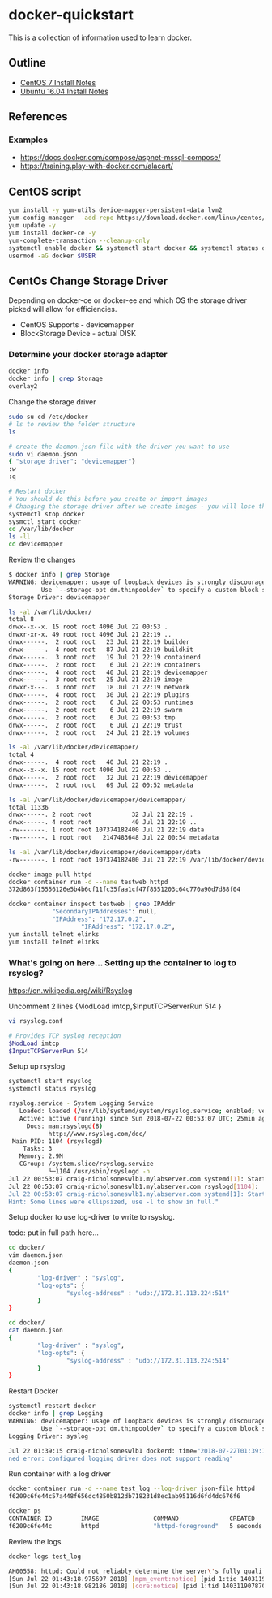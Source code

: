 # docker-quickstart

This is a collection of information used to learn docker.

## Outline

- [CentOS 7 Install Notes](CENTOSINSTALL.md)
- [Ubuntu 16.04 Install Notes](UBUNTUINSTALL.md)

## References

### Examples

- https://docs.docker.com/compose/aspnet-mssql-compose/
- https://training.play-with-docker.com/alacart/


## CentOS script

```bash
yum install -y yum-utils device-mapper-persistent-data lvm2
yum-config-manager --add-repo https://download.docker.com/linux/centos/docker-ce.repo
yum update -y
yum install docker-ce -y
yum-complete-transaction --cleanup-only
systemctl enable docker && systemctl start docker && systemctl status docker
usermod -aG docker $USER
```

## CentOs Change Storage Driver

Depending on docker-ce or docker-ee and which OS the storage driver picked will allow for efficiencies.

- CentOS Supports - devicemapper
- BlockStorage Device - actual DISK

### Determine your docker storage adapter

```bash
docker info
docker info | grep Storage
overlay2
```

Change the storage driver

```bash
sudo su cd /etc/docker
# ls to review the folder structure
ls

# create the daemon.json file with the driver you want to use
sudo vi daemon.json
{ "storage driver": "devicemapper"}
:w
:q

# Restart docker
# You should do this before you create or import images
# Changing the storage driver after we create images - you will lose those images
systemctl stop docker
sysmctl start docker
cd /var/lib/docker
ls -ll
cd devicemapper
```

Review the changes

```bash
$ docker info | grep Storage
WARNING: devicemapper: usage of loopback devices is strongly discouraged for production use.
         Use `--storage-opt dm.thinpooldev` to specify a custom block storage device.
Storage Driver: devicemapper

ls -al /var/lib/docker/
total 8
drwx--x--x. 15 root root 4096 Jul 22 00:53 .
drwxr-xr-x. 49 root root 4096 Jul 21 22:19 ..
drwx------.  2 root root   23 Jul 21 22:19 builder
drwx------.  4 root root   87 Jul 21 22:19 buildkit
drwx------.  3 root root   19 Jul 21 22:19 containerd
drwx------.  2 root root    6 Jul 21 22:19 containers
drwx------.  4 root root   40 Jul 21 22:19 devicemapper
drwx------.  3 root root   25 Jul 21 22:19 image
drwxr-x---.  3 root root   18 Jul 21 22:19 network
drwx------.  4 root root   30 Jul 21 22:19 plugins
drwx------.  2 root root    6 Jul 22 00:53 runtimes
drwx------.  2 root root    6 Jul 21 22:19 swarm
drwx------.  2 root root    6 Jul 22 00:53 tmp
drwx------.  2 root root    6 Jul 21 22:19 trust
drwx------.  2 root root   24 Jul 21 22:19 volumes

ls -al /var/lib/docker/devicemapper/
total 4
drwx------.  4 root root   40 Jul 21 22:19 .
drwx--x--x. 15 root root 4096 Jul 22 00:53 ..
drwx------.  2 root root   32 Jul 21 22:19 devicemapper
drwx------.  2 root root   69 Jul 22 00:52 metadata

ls -al /var/lib/docker/devicemapper/devicemapper/
total 11336
drwx------. 2 root root           32 Jul 21 22:19 .
drwx------. 4 root root           40 Jul 21 22:19 ..
-rw-------. 1 root root 107374182400 Jul 21 22:19 data
-rw-------. 1 root root   2147483648 Jul 22 00:54 metadata

ls -al /var/lib/docker/devicemapper/devicemapper/data
-rw-------. 1 root root 107374182400 Jul 21 22:19 /var/lib/docker/devicemapper/devicemapper/data

docker image pull httpd
docker container run -d --name testweb httpd
372d863f15556126e5b4b6cf11fc35faa1cf47f8551203c64c770a90d7d88f04

docker container inspect testweb | grep IPAddr
            "SecondaryIPAddresses": null,
            "IPAddress": "172.17.0.2",
                    "IPAddress": "172.17.0.2",
yum install telnet elinks
yum install telnet elinks

```

### What's going on here... Setting up the container to log to rsyslog?

https://en.wikipedia.org/wiki/Rsyslog

Uncomment 2 lines {ModLoad imtcp,$InputTCPServerRun 514 }

```bash
vi rsyslog.conf

# Provides TCP syslog reception
$ModLoad imtcp
$InputTCPServerRun 514
```

Setup up rsyslog

```bash
systemctl start rsyslog
systemctl status rsyslog

rsyslog.service - System Logging Service
   Loaded: loaded (/usr/lib/systemd/system/rsyslog.service; enabled; vendor preset: enabled)
   Active: active (running) since Sun 2018-07-22 00:53:07 UTC; 25min ago
     Docs: man:rsyslogd(8)
           http://www.rsyslog.com/doc/
 Main PID: 1104 (rsyslogd)
    Tasks: 3
   Memory: 2.9M
   CGroup: /system.slice/rsyslog.service
           └─1104 /usr/sbin/rsyslogd -n
Jul 22 00:53:07 craig-nicholsoneswlb1.mylabserver.com systemd[1]: Starting System Logging Service...
Jul 22 00:53:07 craig-nicholsoneswlb1.mylabserver.com rsyslogd[1104]:  [origin software="rsyslogd" swVersion="8.24.0" x-pid="1104" x-info="http:/... start
Jul 22 00:53:07 craig-nicholsoneswlb1.mylabserver.com systemd[1]: Started System Logging Service.
Hint: Some lines were ellipsized, use -l to show in full."
```

Setup docker to use log-driver to write to rsyslog.  

todo: put in full path here...

```bash
cd docker/
vim daemon.json
daemon.json
{
        "log-driver" : "syslog",
        "log-opts": {
                "syslog-address" : "udp://172.31.113.224:514"
        }
}

cd docker/
cat daemon.json
{
        "log-driver" : "syslog",
        "log-opts": {
                "syslog-address" : "udp://172.31.113.224:514"
        }
}
```

Restart Docker

```bash
systemctl restart docker
docker info | grep Logging
WARNING: devicemapper: usage of loopback devices is strongly discouraged for production use.
         Use `--storage-opt dm.thinpooldev` to specify a custom block storage device.
Logging Driver: syslog

Jul 22 01:39:15 craig-nicholsoneswlb1 dockerd: time="2018-07-22T01:39:15.339810481Z" level=error msg="Handler for GET /v1.38/containers/testweb/logs retur
ned error: configured logging driver does not support reading"
```

Run container with a log driver

```bash
docker container run -d --name test_log --log-driver json-file httpd
f6209c6fe44c57a448f656dc4850b812db718231d8ec1ab95116d6fd4dc676f6

docker ps
CONTAINER ID        IMAGE               COMMAND              CREATED             STATUS              PORTS               NAMES
f6209c6fe44c        httpd               "httpd-foreground"   5 seconds ago       Up 4 seconds        80/tcp              test_log
```

Review the logs

```bash
docker logs test_log

AH00558: httpd: Could not reliably determine the server\'s fully qualified domain name, using 172.17.0.2. Set the \'ServerName\' directive globally to suppress this message AH00558: httpd: Could not reliably determine the server\'s fully qualified domain name, using 172.17.0.2. Set the \'ServerName\' directive globally to suppress this message
[Sun Jul 22 01:43:18.975697 2018] [mpm_event:notice] [pid 1:tid 140311907870592] AH00489: Apache/2.4.34 (Unix) configured -- resuming normal operations
[Sun Jul 22 01:43:18.982186 2018] [core:notice] [pid 1:tid 140311907870592] AH00094: Command line: 'httpd -D FOREGROUND'
```